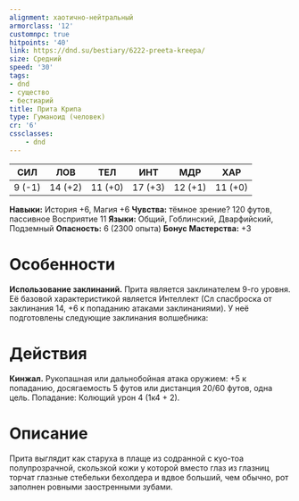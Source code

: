 ```yaml
---
alignment: хаотично-нейтральный
armorclass: '12'
customnpc: true
hitpoints: '40'
link: https://dnd.su/bestiary/6222-preeta-kreepa/
size: Средний
speed: '30'
tags:
- dnd
- существо
- бестиарий
title: Прита Крипа
type: Гуманоид (человек)
cr: '6'
cssclasses:
    - dnd
---
```



| СИЛ | ЛОВ | ТЕЛ | ИНТ | МДР | ХАР |
|---|---|---|---|---|---|
| 9 (-1) | 14 (+2) | 11 (+0) | 17 (+3) | 12 (+1) | 11 (+0) |
**Навыки:** История +6, Магия +6
**Чувства:** тёмное зрение? 120 футов, пассивное Восприятие 11
**Языки:** Общий, Гоблинский, Дварфийский, Подземный
**Опасность:** 6 (2300 опыта)
**Бонус Мастерства:** +3


# Особенности
**Использование заклинаний.** Прита является заклинателем 9-го уровня. Её базовой характеристикой является Интеллект (Сл спасброска от заклинания 14, +6 к попаданию атаками заклинаниями). У неё подготовлены следующие заклинания волшебника:


# Действия
**Кинжал.** Рукопашная или дальнобойная атака оружием: +5 к попаданию, досягаемость 5 футов или дистанция 20/60 футов, одна цель. Попадание: Колющий урон 4 (1к4 + 2).


# Описание
Прита выглядит как старуха в плаще из содранной с куо-тоа полупрозрачной, скользкой кожи у которой вместо глаз из глазниц торчат глазные стебельки бехолдера и вдвое больший, чем обычно, рот заполнен ровными заостренными зубами.